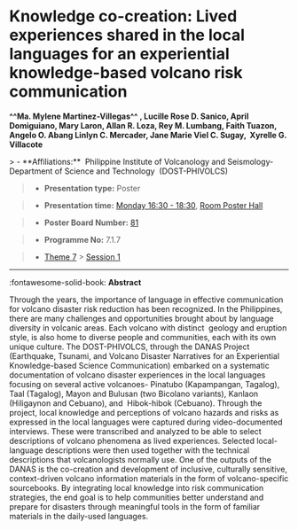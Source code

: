 # Knowledge co-creation: Lived experiences shared in the local languages for an experiential knowledge-based volcano risk communication

**^^Ma. Mylene Martinez-Villegas^^ , Lucille Rose D. Sanico, April Domiguiano, Mary Laron, Allan R. Loza, Rey M. Lumbang, Faith Tuazon, Angelo O. Abang Linlyn C. Mercader, Jane Marie Viel C. Sugay,  Xyrelle G. Villacote**

<!-- more -->> - **Affiliations:**  Philippine Institute of Volcanology and Seismology-Department of Science and Technology  (DOST-PHIVOLCS)

> - **Presentation type:** Poster

> - **Presentation time:** [Monday 16:30 - 18:30](../sessions_comparison.md#__tabbed_1_6), [Room Poster Hall](../maps_venue.md#__tabbed_1_1)

> - **Poster Board Number:** [81](../map_poster_boards.md#monday)

> - **Programme No:** 7.1.7

> - [Theme 7](../theme7.md) > [Session 1](../sessions/session-7-1.md)

--- 

:fontawesome-solid-book: **Abstract**

Through the years, the importance of language in effective communication for volcano disaster risk reduction has been recognized. In the Philippines, there are many challenges and opportunities brought about by language diversity in volcanic areas. Each volcano with distinct  geology and eruption style, is also home to diverse people and communities, each with its own unique culture. The DOST-PHIVOLCS, through the DANAS Project (Earthquake, Tsunami, and Volcano Disaster Narratives for an Experiential Knowledge-based Science Communication) embarked on a systematic documentation of volcano disaster experiences in the local languages focusing on several active volcanoes- Pinatubo (Kapampangan, Tagalog), Taal (Tagalog), Mayon and Bulusan (two Bicolano variants), Kanlaon (Hiligaynon and Cebuano), and  Hibok-hibok (Cebuano). Through the project, local knowledge and perceptions of volcano hazards and risks as expressed in the local languages were captured during video-documented interviews. These were transcribed and analyzed to be able to select descriptions of volcano phenomena as lived experiences. Selected local-language descriptions were then used together with the technical descriptions that volcanologists normally use. One of the outputs of the DANAS is the co-creation and development of inclusive, culturally sensitive, context-driven volcano information materials in the form of volcano-specific sourcebooks. By integrating local knowledge into risk communication strategies, the end goal is to help communities better understand and prepare for disasters through meaningful tools in the form of familiar materials in the daily-used languages. 

